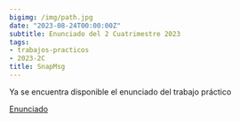 ```yaml
---
bigimg: /img/path.jpg
date: "2023-08-24T00:00:00Z"
subtitle: Enunciado del 2 Cuatrimestre 2023
tags:
- trabajos-practicos
- 2023-2C
title: SnapMsg
---
```

Ya se encuentra disponible el enunciado del trabajo práctico

[Enunciado](https://ingenieria-del-software-2.github.io/tasks/statement/2023/2/enunciado/)
